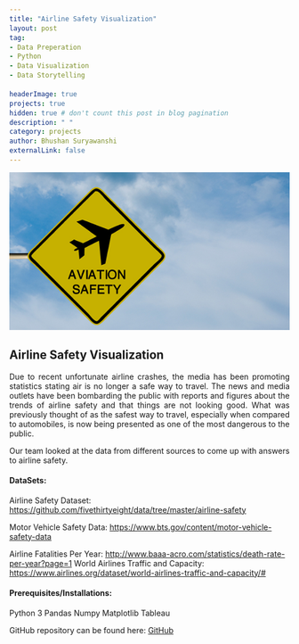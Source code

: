```yaml
---
title: "Airline Safety Visualization"
layout: post
tag: 
- Data Preperation 
- Python
- Data Visualization
- Data Storytelling

headerImage: true
projects: true
hidden: true # don't count this post in blog pagination
description: " "
category: projects
author: Bhushan Suryawanshi 
externalLink: false
---
```


![Screenshot](/assets/images/aviation_safety.jpg)

## Airline Safety Visualization 
<p align='justify'>Due to recent unfortunate airline crashes, the media has been promoting statistics stating air is no longer a safe way to travel. 
The news and media outlets have been bombarding the public with reports and figures about the trends of airline safety and that things are not looking good. What was previously thought of as the safest way to travel, especially when compared to automobiles, is now being presented as one of the most dangerous to the public. 

Our team looked at the data from different sources to come up with answers to airline safety. </p>  

#### DataSets:

Airline Safety Dataset: https://github.com/fivethirtyeight/data/tree/master/airline-safety

Motor Vehicle Safety Data: https://www.bts.gov/content/motor-vehicle-safety-data

Airline Fatalities Per Year: http://www.baaa-acro.com/statistics/death-rate-per-year?page=1 World Airlines Traffic and Capacity: https://www.airlines.org/dataset/world-airlines-traffic-and-capacity/#

#### Prerequisites/Installations:
Python 3
Pandas
Numpy
Matplotlib
Tableau


GitHub repository can be found here: [GitHub]( https://github.com)  
